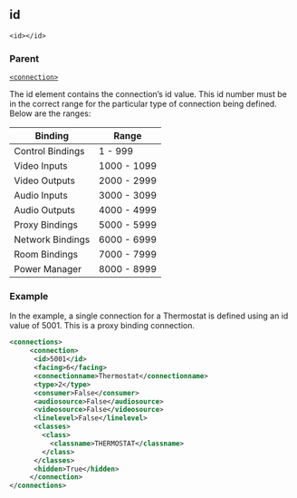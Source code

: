 ## id
`<id></id>`


### Parent

[`<connection>`][1]


The id element contains the connection’s id value.  This id number must be in the correct range for the particular type of connection being defined. Below are the ranges:

| Binding          | Range       |
| ---------------- | ----------- |
| Control Bindings | 1 - 999     |
| Video Inputs     | 1000 - 1099 |
| Video Outputs    | 2000 - 2999 |
| Audio Inputs     | 3000 - 3099 |
| Audio Outputs    | 4000 - 4999 |
| Proxy Bindings   | 5000 - 5999 |
| Network Bindings | 6000 - 6999 |
| Room Bindings    | 7000 - 7999 |
| Power Manager    | 8000 - 8999 |


### Example

In the example, a single connection for a Thermostat is defined using an id value of 5001. This is a proxy binding connection.

```xml
<connections>
     <connection>      
	  <id>5001</id>
      <facing>6</facing>
      <connectionname>Thermostat</connectionname>
      <type>2</type>
      <consumer>False</consumer>
      <audiosource>False</audiosource>
      <videosource>False</videosource>
      <linelevel>False</linelevel>
      <classes>
        <class>
          <classname>THERMOSTAT</classname>
        </class>
      </classes>
      <hidden>True</hidden>
     </connection>
</connections>
```





[1]:	https://snap-one.github.io/docs-driverworks-xml/#connections-xml-connection